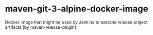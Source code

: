 # maven-git-3-alpine-docker-image
Docker image that might be used by Jenkins to execute release project artifacts [by maven-release-plugin]  
